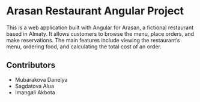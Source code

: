 # Arasan Restaurant Angular Project
This is a web application built with Angular for Arasan, a fictional restaurant based in Almaty. It allows customers to browse the menu, place orders, and make reservations. The main features include viewing the restaurant’s menu, ordering food, and calculating the total cost of an order.
## Contributors
- Mubarakova Danelya
- Sagdatova Alua
- Imangali Akbota
